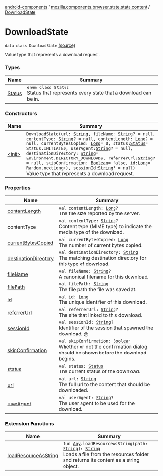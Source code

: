 [android-components](../../index.md) / [mozilla.components.browser.state.state.content](../index.md) / [DownloadState](./index.md)

# DownloadState

`data class DownloadState` [(source)](https://github.com/mozilla-mobile/android-components/blob/master/components/browser/state/src/main/java/mozilla/components/browser/state/state/content/DownloadState.kt#L32)

Value type that represents a download request.

### Types

| Name | Summary |
|---|---|
| [Status](-status/index.md) | `enum class Status`<br>Status that represents every state that a download can be in. |

### Constructors

| Name | Summary |
|---|---|
| [&lt;init&gt;](-init-.md) | `DownloadState(url: `[`String`](https://kotlinlang.org/api/latest/jvm/stdlib/kotlin/-string/index.html)`, fileName: `[`String`](https://kotlinlang.org/api/latest/jvm/stdlib/kotlin/-string/index.html)`? = null, contentType: `[`String`](https://kotlinlang.org/api/latest/jvm/stdlib/kotlin/-string/index.html)`? = null, contentLength: `[`Long`](https://kotlinlang.org/api/latest/jvm/stdlib/kotlin/-long/index.html)`? = null, currentBytesCopied: `[`Long`](https://kotlinlang.org/api/latest/jvm/stdlib/kotlin/-long/index.html)` = 0, status: `[`Status`](-status/index.md)` = Status.INITIATED, userAgent: `[`String`](https://kotlinlang.org/api/latest/jvm/stdlib/kotlin/-string/index.html)`? = null, destinationDirectory: `[`String`](https://kotlinlang.org/api/latest/jvm/stdlib/kotlin/-string/index.html)` = Environment.DIRECTORY_DOWNLOADS, referrerUrl: `[`String`](https://kotlinlang.org/api/latest/jvm/stdlib/kotlin/-string/index.html)`? = null, skipConfirmation: `[`Boolean`](https://kotlinlang.org/api/latest/jvm/stdlib/kotlin/-boolean/index.html)` = false, id: `[`Long`](https://kotlinlang.org/api/latest/jvm/stdlib/kotlin/-long/index.html)` = Random.nextLong(), sessionId: `[`String`](https://kotlinlang.org/api/latest/jvm/stdlib/kotlin/-string/index.html)`? = null)`<br>Value type that represents a download request. |

### Properties

| Name | Summary |
|---|---|
| [contentLength](content-length.md) | `val contentLength: `[`Long`](https://kotlinlang.org/api/latest/jvm/stdlib/kotlin/-long/index.html)`?`<br>The file size reported by the server. |
| [contentType](content-type.md) | `val contentType: `[`String`](https://kotlinlang.org/api/latest/jvm/stdlib/kotlin/-string/index.html)`?`<br>Content type (MIME type) to indicate the media type of the download. |
| [currentBytesCopied](current-bytes-copied.md) | `val currentBytesCopied: `[`Long`](https://kotlinlang.org/api/latest/jvm/stdlib/kotlin/-long/index.html)<br>The number of current bytes copied. |
| [destinationDirectory](destination-directory.md) | `val destinationDirectory: `[`String`](https://kotlinlang.org/api/latest/jvm/stdlib/kotlin/-string/index.html)<br>The matching destination directory for this type of download. |
| [fileName](file-name.md) | `val fileName: `[`String`](https://kotlinlang.org/api/latest/jvm/stdlib/kotlin/-string/index.html)`?`<br>A canonical filename for this download. |
| [filePath](file-path.md) | `val filePath: `[`String`](https://kotlinlang.org/api/latest/jvm/stdlib/kotlin/-string/index.html)<br>The file path the file was saved at. |
| [id](id.md) | `val id: `[`Long`](https://kotlinlang.org/api/latest/jvm/stdlib/kotlin/-long/index.html)<br>The unique identifier of this download. |
| [referrerUrl](referrer-url.md) | `val referrerUrl: `[`String`](https://kotlinlang.org/api/latest/jvm/stdlib/kotlin/-string/index.html)`?`<br>The site that linked to this download. |
| [sessionId](session-id.md) | `val sessionId: `[`String`](https://kotlinlang.org/api/latest/jvm/stdlib/kotlin/-string/index.html)`?`<br>Identifier of the session that spawned the download. @ |
| [skipConfirmation](skip-confirmation.md) | `val skipConfirmation: `[`Boolean`](https://kotlinlang.org/api/latest/jvm/stdlib/kotlin/-boolean/index.html)<br>Whether or not the confirmation dialog should be shown before the download begins. |
| [status](status.md) | `val status: `[`Status`](-status/index.md)<br>The current status of the download. |
| [url](url.md) | `val url: `[`String`](https://kotlinlang.org/api/latest/jvm/stdlib/kotlin/-string/index.html)<br>The full url to the content that should be downloaded. |
| [userAgent](user-agent.md) | `val userAgent: `[`String`](https://kotlinlang.org/api/latest/jvm/stdlib/kotlin/-string/index.html)`?`<br>The user agent to be used for the download. |

### Extension Functions

| Name | Summary |
|---|---|
| [loadResourceAsString](../../mozilla.components.support.test.file/kotlin.-any/load-resource-as-string.md) | `fun `[`Any`](https://kotlinlang.org/api/latest/jvm/stdlib/kotlin/-any/index.html)`.loadResourceAsString(path: `[`String`](https://kotlinlang.org/api/latest/jvm/stdlib/kotlin/-string/index.html)`): `[`String`](https://kotlinlang.org/api/latest/jvm/stdlib/kotlin/-string/index.html)<br>Loads a file from the resources folder and returns its content as a string object. |
